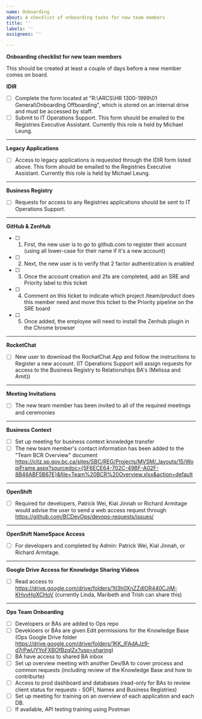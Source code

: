 ```yaml
---
name: Onboarding
about: A checklist of onboarding tasks for new team members
title: ''
labels: ''
assignees: ''

---
```


**Onboarding checklist for new team members**

This should be created at least a couple of days before a new member comes on board.


**IDIR**
- [ ] Complete the form located at "R:\ARCS\HR 1300-1999\01 General\Onboarding Offboarding", which is stored on an internal drive and must be accessed by staff.
- [ ] Submit to IT Operations Support. This form should be emailed to the Registries Executive Assistant. Currently this role is held by Michael Leung.

-----------------

**Legacy Applications**
- [ ] Access to legacy applications is requested through the IDIR form listed above. This form should be emailed to the Registries Executive Assistant. Currently this role is held by Michael Leung.

-----------------

**Business Registry**
- [ ] Requests for access to any Registries applications should be sent to IT Operations Support.

-----------------

**GitHub & ZenHub**
- [ ] 1. First, the new user is to go to github.com to register their account (using all lower-case for their name if it's a new account)
- [ ] 2. Next, the new user is to verify that 2 factor authentication is enabled 
- [ ] 3. Once the account creation and 2fa are completed, add an SRE and Priority label to this ticket
- [ ] 4. Comment on this ticket to indicate which project /team/product does this member need and move this ticket to the Priority pipeline on the SRE board
- [ ] 5. Once added, the employee will need to install the Zenhub plugin in the Chrome browser

-----------------

**RocketChat**
- [ ] New user to download the RochatChat App and follow the instructions to Register a new account. (IT Operations Support will assign requests for access to the Business Registry to Relationships BA's (Melissa and Amit))

-----------------

**Meeting Invitations**
- [ ] The new team member has been invited to all of the required meetings and ceremonies

-----------------

**Business Context**

- [ ] Set up meeting for business context knowledge transfer
- [ ] The new team member's contact information has been added to the "Team BCR Overview" document https://citz.sp.gov.bc.ca/sites/SBC/REG/Projects/MVSM/_layouts/15/WopiFrame.aspx?sourcedoc={5F6ECE64-702C-49BF-A02F-8B46ABF5B67E}&file=Team%20BCR%20Overview.xlsx&action=default
 
-----------------

**OpenShift**
- [ ] Required for developers, Patrick Wei, Kial Jinnah or Richard Armitage would advise the user to send a web access request through https://github.com/BCDevOps/devops-requests/issues/

-----------------

**OpenShift NameSpace Access**
- [ ] For developers and completed by Admin: Patrick Wei, Kial Jinnah, or Richard Armitage.

-----------------

**Google Drive Access for Knowledge Sharing Videos**
- [ ] Read access to https://drive.google.com/drive/folders/1tl3h0XnZZdlOR440CJjM-KHvvHgXCHoV (currently Linda, Maribeth and Trish can share this)

-----------------

**Ops Team Onboarding**

- [ ] Developers or BAs are added to Ops repo
- [ ] Devekioers or BAs are given Edit permissions for the Knowledge Base (Ops Google Drive folder https://drive.google.com/drive/folders/1KK_IFAdAJz9-d7rPwUYYoFXBOfBzqlZx?usp=sharing)
- [ ] BA have access to shared BA inbox
- [ ] Set up overview meeting with another Dev/BA to cover process and common requests (including review of the Knowledge Base and how to contriburte)
- [ ] Access to prod dashboard and databases (read-only for BAs to review client status for requests - SOFI, Namex and Business Registries)
- [ ] Set up meeting for training on an overview of each application and each DB. 
- [ ] If available, API testing training using Postman
